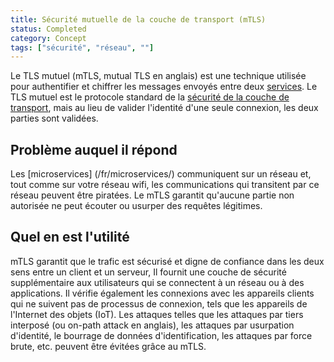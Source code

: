 ```yaml
---
title: Sécurité mutuelle de la couche de transport (mTLS)
status: Completed
category: Concept
tags: ["sécurité", "réseau", ""]
---
```


Le TLS mutuel (mTLS, mutual TLS en anglais) est une technique utilisée pour authentifier et chiffrer les messages envoyés entre deux [services](/fr/service/). 
Le TLS mutuel est le protocole standard de la [sécurité de la couche de transport](/fr/transport-layer-security/), mais 
au lieu de valider l'identité d'une seule connexion, les deux parties sont validées.

## Problème auquel il répond

Les [microservices] (/fr/microservices/) communiquent sur un réseau et, 
tout comme sur votre réseau wifi, les communications qui transitent par ce réseau peuvent être piratées. 
Le mTLS garantit qu'aucune partie non autorisée ne peut écouter ou usurper des requêtes légitimes.

## Quel en est l'utilité

mTLS garantit que le trafic est sécurisé et digne de confiance dans les deux sens entre un client et un serveur, 
Il fournit une couche de sécurité supplémentaire aux utilisateurs qui se connectent à un réseau ou à des applications. 
Il vérifie également les connexions avec les appareils clients qui ne suivent pas de processus de connexion, tels que les appareils de l'Internet des objets (IoT). 
Les attaques telles que les attaques par tiers interposé (ou on-path attack en anglais), les attaques par usurpation d'identité, le bourrage de données d'identification, les attaques par force brute, etc. peuvent être évitées grâce au mTLS.